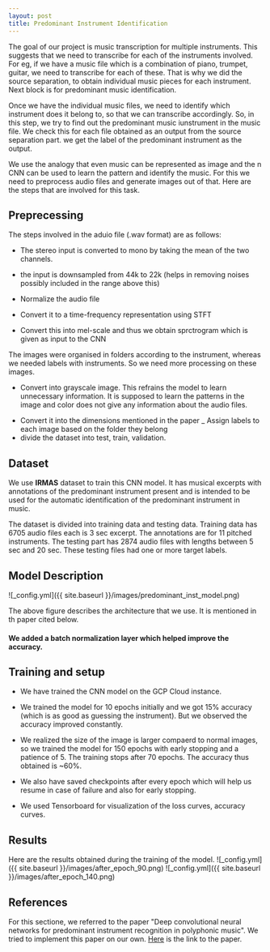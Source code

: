 ```yaml
---
layout: post
title: Predominant Instrument Identification 
---
```


The goal of our project is music transcription for multiple instruments. This suggests that we need to transcribe for each of the instruments involved. For eg, if we have a music file which is a combination of piano, trumpet, guitar, we need to transcribe for each of these. That is why we did the source separation, to obtain individual music pieces for each instrument. Next block is for predominant music identification.

Once we have the individual music files, we need to identify which instrument does it belong to, so that we can transcribe accordingly. So, in this step, we try to find out the predominant music iunstrument in the music file.
We check this for each file obtained as an output from the source separation part. we get the label of the predominant instrument as the output.

We use the analogy that even music can be represented as image and the n CNN can be used to learn the pattern and identify the music. For this we need to preprocess audio files and generate images out of that. 
Here are the steps that are involved for this task.

## Preprecessing
The steps involved in the  aduio file (.wav format) are as follows:
- The stereo input is converted to mono by taking the mean of the two channels.
+ the input is downsampled from 44k to 22k (helps in removing noises possibly included in the range above this)
- Normalize the audio file
+ Convert it to a time-frequency representation using STFT
- Convert this into mel-scale and thus we obtain sprctrogram which is given as input to the CNN

The images were organised in folders according to the instrument, whereas we needed labels with instruments. So we need more processing on these images.
- Convert into grayscale image. This refrains the model to learn unnecessary information. It is supposed to learn the patterns in the image and color does not give any information about the audio files.
+ Convert it into the dimensions mentioned in the paper
_ Assign labels to each image based on the folder they belong
+ divide the dataset into test, train, validation.



## Dataset
We use **IRMAS** dataset to train this CNN model. It has musical excerpts with annotations of the predominant instrument present and is intended to be used for the automatic identification of the predominant instrument in music.   

The dataset is divided into training data and testing data. Training data has 6705 audio files each is 3 sec excerpt.
The annotations are for 11 pitched instruments. The testing part has 2874 audio files with lengths between 5 sec and 20 sec. These testing files had one or more target labels.

## Model Description
![_config.yml]({{ site.baseurl }}/images/predominant_inst_model.png)

The above figure describes the architecture that we use. It is mentioned in th paper cited below. 
#### We added a batch normalization layer which helped improve the accuracy.

## Training and setup
- We have trained the CNN model on the GCP Cloud instance.
+ We trained the model for 10 epochs initially and we got 15% accuracy (which is as good as guessing the instrument). But we observed the accuracy improved constantly. 
- We realized the size of the image is larger compaerd to normal images, so we trained the model for 150 epochs with early stopping and a patience of 5. The training stops after 70 epochs. The accuracy thus obtained is ~60%.
+ We also have saved checkpoints after every epoch which will help us resume in case of failure and also for early stopping.
- We used Tensorboard for visualization of the loss curves, accuracy curves.



## Results
Here are the results obtained during the training of the model.
![_config.yml]({{ site.baseurl }}/images/after_epoch_90.png)
![_config.yml]({{ site.baseurl }}/images/after_epoch_140.png)


## References

For this sectione, we referred to the paper "Deep convolutional neural networks for predominant
instrument recognition in polyphonic music". We tried to implement this paper on our own. [Here](https://arxiv.org/pdf/1605.09507.pdf) is the link to the paper.
